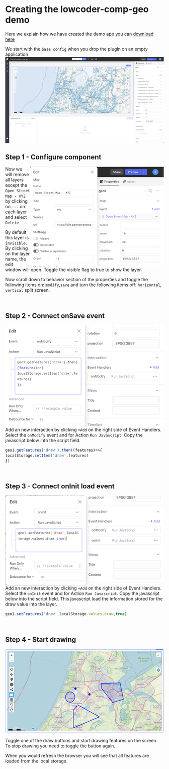 # Creating the lowcoder-comp-geo demo

Here we explain how we have created the demo app you can
<a href='lowcoder-example/lowcoder-comp-geo.json' download="lowcoder-comp-geo.json"> download here</a>

We start with the `base config` when you drop the plugin on an empty application 
![Base Config](images/baseconfig.png)

## Step 1 - Configure component
<img align="right" src="images/tutorial-step1.png" >

Now we will remove all layers except the `Open Street Map - XYZ` by clicking on `...` on each layer and select `Delete`

By default this layer is `invisible`. By clicking on the layer name, the edit window will open. Toggle the visible flag to true to show the layer.

Now scroll down to behavior section of the properties and toggle the following items on: `modify`,`save` and turn the following items off: `horizontal`, `vertical` split screen.

<br clear="right"/>

## Step 2 - Connect onSave event
<img align="right" src="images/tutorial-step2.png" >

Add an new interaction by clicking `+Add` on the right side of Event Handlers. Select the `onModify` event and for Action `Run Javascript`. Copy the javascript below into the script field.

```js
geo1.getFeatures('draw').then((features)=>{
localStorage.setItem('draw',features) 
})
```
<br clear="right"/>

## Step 3 - Connect onInit load event

<img align="right" src="images/tutorial-step3.png" >

Add an new interaction by clicking `+Add` on the right side of Event Handlers. Select the `onInit` event and for Action `Run Javascript`. Copy the javascript below into the script field. This javascript load the information stored for the draw value into the layer.

```js
geo1.setFeatures('draw',localStorage.values.draw,true)
```
<br clear="right"/>

## Step 4 - Start drawing

<img src="images/tutorial-step4.png" >

Toggle one of the draw buttons and start drawing features on the screen. To stop drawing you need to toggle the button again.

When you would refresh the browser you will see that all features are loaded from the local storage.